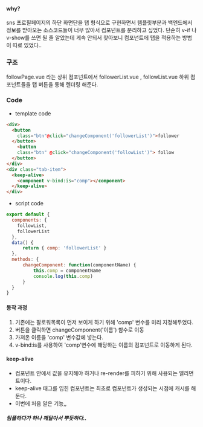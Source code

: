 #### why?
sns 프로필페이지의 하단 화면단을 탭 형식으로 구현하면서 템플릿부분과 백엔드에서 정보를 받아오는 소스코드들이  너무 많아서 컴포넌트를 분리하고 싶었다. 단순히 v-if 나 v-show를 쓰면 될 줄 알았는데 게속 안되서 찾아보니 컴포넌트에 탭을 적용하는 방법이 따로 있었다..

### 구조
followPage.vue 라는 상위 컴포넌트에서
followerList.vue , followList.vue 하위 컴포넌트들을 탭 버튼을 통해 렌더링 해준다.

### Code
- template code
```html
<div>
  <button
    class="btn"@click="changeComponent('followerList')">follower
  </button>
    <button
    class="btn" @click="changeComponent('followList')"> follow
  </button>
</div>
<div class="tab-item">
  <keep-alive>
    <component v-bind:is="comp"></component> 
  </keep-alive>
</div>
```
- script code
```javascript
export default {
  components: {
    followList,
    followerList
  },
  data() {
      return { comp: 'followerList' }
  },
  methods: {
      changeComponent: function(componentName) {
          this.comp = componentName
          console.log(this.comp)
      }
  }
}
```
#### 동작 과정
1. 기존에는 팔로워목록이 먼저 보이게 하기 위해 'comp' 변수를 미리 지정해두었다.
2. 버튼을 클릭하면 changeComponent('이름') 함수로 이동
3. 가져온 이름을 'comp' 변수값에 넣는다.
4. v-bind:is를 사용하여 'comp'변수에 해당하는 이름의 컴포넌트로 이동하게 된다.

#### keep-alive
- 컴포넌트 안에서 값을 유지해야 하거나 re-render를 피하기 위해 사용되는 엘리먼트이다.
- keep-alive 태그를 입힌 컴포넌트는 최초로 컴포넌트가 생성되는 시점에 캐시를 해 둔다.
- 이번에 처음 알은 기능,,


##### 팀플하다가 하나 깨달아서 뿌듯하다..
